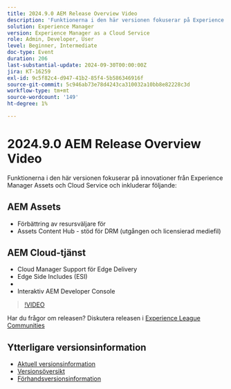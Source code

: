 ```yaml
---
title: 2024.9.0 AEM Release Overview Video
description: 'Funktionerna i den här versionen fokuserar på Experience Manager Assets- och Cloud Service-innovationer och omfattar följande: AEM Assets - Förbättring av resursväljare för supportsamlingar ​ Assets Content Hub - stöd för DRM (utgånget och licensierat material) ​ AEM Cloud-tjänst - Cloud Manager-stöd för Edge Delivery ​ Edge Side Includes (ESI) ​ grundläggande autentisering ​ interaktiv AEM Developer Console'
solution: Experience Manager
version: Experience Manager as a Cloud Service
role: Admin, Developer, User
level: Beginner, Intermediate
doc-type: Event
duration: 206
last-substantial-update: 2024-09-30T00:00:00Z
jira: KT-16259
exl-id: 9c5f82c4-d947-41b2-85f4-5b586346916f
source-git-commit: 5c946ab73e78d4243ca310032a10bb8e82228c3d
workflow-type: tm+mt
source-wordcount: '149'
ht-degree: 1%

---
```


# 2024.9.0 AEM Release Overview Video

Funktionerna i den här versionen fokuserar på innovationer från Experience Manager Assets och Cloud Service och inkluderar följande:

## AEM Assets

* Förbättring av resursväljare för &#x200B;
* Assets Content Hub - stöd för DRM (utgången och licensierad mediefil) &#x200B;

## AEM Cloud-tjänst

* Cloud Manager Support för Edge Delivery &#x200B;
* Edge Side Includes (ESI) &#x200B;
* &#x200B;
* Interaktiv AEM Developer Console

>[!VIDEO](https://video.tv.adobe.com/v/3434847/?learn=on)

Har du frågor om releasen?  Diskutera releasen i [Experience League Communities](https://adobe.ly/4eqofkS)

## Ytterligare versionsinformation

* [Aktuell versionsinformation](https://experienceleague.adobe.com/docs/experience-manager-cloud-service/content/release-notes/home.html)
* [Versionsöversikt](https://experienceleague.adobe.com/docs/experience-manager-release-information/aem-release-updates/update-releases-roadmap.html)
* [Förhandsversionsinformation](https://experienceleague.adobe.com/docs/experience-manager-cloud-service/content/release-notes/prerelease.html)
